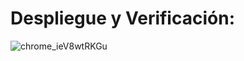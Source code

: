 # Despliegue y Verificación:

![chrome_ieV8wtRKGu](https://github.com/user-attachments/assets/43e931ad-33a9-4215-afad-e8895f27596e)
